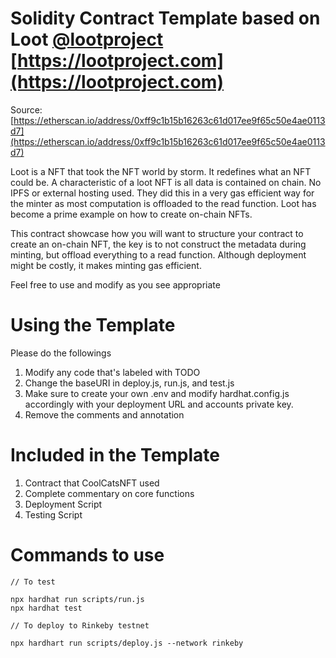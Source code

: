 # Solidity Contract Template based on Loot [@lootproject](https://twitter.com/lootproject) [https://lootproject.com](https://lootproject.com)

Source: [https://etherscan.io/address/0xff9c1b15b16263c61d017ee9f65c50e4ae0113d7](https://etherscan.io/address/0xff9c1b15b16263c61d017ee9f65c50e4ae0113d7)

Loot is a NFT that took the NFT world by storm. It redefines what an NFT could be.
A characteristic of a loot NFT is all data is contained on chain. No IPFS or external hosting used.
They did this in a very gas efficient way for the minter as most computation is offloaded to the read function.
Loot has become a prime example on how to create on-chain NFTs.

This contract showcase how you will want to structure your contract to create an on-chain NFT,
the key is to not construct the metadata during minting, but offload everything to a read function.
Although deployment might be costly, it makes minting gas efficient.

Feel free to use and modify as you see appropriate

# Using the Template

Please do the followings

1. Modify any code that's labeled with TODO
2. Change the baseURI in deploy.js, run.js, and test.js
3. Make sure to create your own .env and modify hardhat.config.js accordingly with your deployment URL and accounts private key.
4. Remove the comments and annotation

# Included in the Template

1. Contract that CoolCatsNFT used
2. Complete commentary on core functions
3. Deployment Script
4. Testing Script

# Commands to use

```
// To test

npx hardhat run scripts/run.js
npx hardhat test

// To deploy to Rinkeby testnet

npx hardhart run scripts/deploy.js --network rinkeby
```
